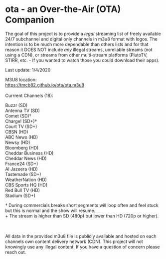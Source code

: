 # ota - an Over-the-Air (OTA) Companion
The goal of this project is to provide  a *legal* streaming list of freely available 24/7 subchannel and digital only channels in m3u8 format with logos. The intention is to be much more dependable than others lists and for that reason it DOES NOT include *any* illegal streams, unreliable streams (not using a CDN), or streams from other multi-stream platforms (PlutoTV, STIRR, etc. - If you wanted to watch those you could download their apps).

Last update: 1/4/2020


M3U8 location:<br>
https://tmcb82.github.io/ota/ota.m3u8
<br><br>
Currrent Channels (18):

Buzzr (SD)<br>
Antenna TV (SD)<br>
Comet (SD)†<br>
Charge! (SD+)†<br>
Court TV (SD+)<br>
CBSN (HD)<br>
ABC News (HD)<br>
Newsy (HD)<br>
Bloomberg (HD)<br>
Cheddar Business (HD)<br>
Cheddar News (HD)<br>
France24 (SD+)<br>
Al Jazeera (HD)<br>
Tastemade (SD+)<br>
WeatherNation (HD)<br>
CBS Sports HQ (HD)<br>
Red Bull TV (HD)<br>
Stadium (SD+)<br>


† During commercials breaks short segments will loop often and feel stuck but this is normal and the show will resume.<br>
\+ The stream is higher than SD (480p) but lower than HD (720p or higher).


<br><br>
All data in the provided m3u8 file is publicly available and hosted on each channels own content delivery network (CDN). This project  will not knowingly use any illegal content. If you have a question of concern please reach out.
